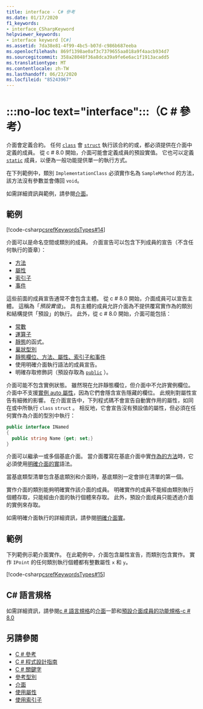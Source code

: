 ```yaml
---
title: interface - C# 參考
ms.date: 01/17/2020
f1_keywords:
- interface_CSharpKeyword
helpviewer_keywords:
- interface keyword [C#]
ms.assetid: 7da38e81-4f99-4bc5-b07d-c986b687eeba
ms.openlocfilehash: 869f1398ae0af3c7379655aa018a9f4aacb934d7
ms.sourcegitcommit: 358a28048f36a8dca39a9fe6e6ac1f1913acadd5
ms.translationtype: MT
ms.contentlocale: zh-TW
ms.lasthandoff: 06/23/2020
ms.locfileid: "85243967"
---
```

# <a name="no-loc-textinterface-c-reference"></a>:::no-loc text="interface":::（C # 參考）

介面會定義合約。 任何 [`class`](class.md) 會 [`struct`](../builtin-types/struct.md) 執行該合約的或，都必須提供在介面中定義的成員。 從 c # 8.0 開始，介面可能會定義成員的預設實值。 它也可以定義 [`static`](static.md) 成員，以便為一般功能提供單一的執行方式。

在下列範例中，類別 `ImplementationClass` 必須實作名為 `SampleMethod` 的方法，該方法沒有參數並會傳回 `void`。

如需詳細資訊與範例，請參閱[介面](../../programming-guide/interfaces/index.md)。

## <a name="example"></a>範例

[!code-csharp[csrefKeywordsTypes#14](~/samples/snippets/csharp/VS_Snippets_VBCSharp/csrefKeywordsTypes/CS/keywordsTypes.cs#14)]

介面可以是命名空間或類別的成員。 介面宣告可以包含下列成員的宣告（不含任何執行的簽章）：

- [方法](../../programming-guide/classes-and-structs/methods.md)
- [屬性](../../programming-guide/classes-and-structs/using-properties.md)
- [索引子](../../programming-guide/indexers/using-indexers.md)
- [事件](event.md)

這些前面的成員宣告通常不會包含主體。 從 c # 8.0 開始，介面成員可以宣告主體。 這稱為「*預設實值*」。 具有主體的成員允許介面為不提供覆寫實作為的類別和結構提供「預設」的執行。 此外，從 c # 8.0 開始，介面可能包括：

- [常數](const.md)
- [運算子](../operators/operator-overloading.md)
- [靜態](../../programming-guide/classes-and-structs/constructors.md#static-constructors)的函式。
- [巢狀型別](../../programming-guide/classes-and-structs/nested-types.md)
- [靜態欄位、方法、屬性、索引子和事件](static.md)
- 使用明確介面執行語法的成員宣告。
- 明確存取修飾詞（預設存取為 [`public`](access-modifiers.md) ）。

介面可能不包含實例狀態。 雖然現在允許靜態欄位，但介面中不允許實例欄位。 介面中不支援[實例 auto 屬性](../../programming-guide/classes-and-structs/auto-implemented-properties.md)，因為它們會隱含宣告隱藏的欄位。 此規則對屬性宣告有細微的影響。 在介面宣告中，下列程式碼不會宣告自動實作用的屬性，如同在或中所執行 `class` `struct` 。 相反地，它會宣告沒有預設值的屬性，但必須在任何實作為介面的型別中執行：

```csharp
public interface INamed
{
  public string Name {get; set;}
}
```

介面可以繼承一或多個基底介面。 當介面覆寫在基底介面中實[作為的方法](override.md)時，它必須使用[明確介面的實](../../programming-guide/interfaces/explicit-interface-implementation.md)語法。

當基底類型清單包含基底類別和介面時，基底類別一定會排在清單的第一個。

實作介面的類別能夠明確實作該介面的成員。 明確實作的成員不能經由類別執行個體存取，只能經由介面的執行個體來存取。 此外，預設介面成員只能透過介面的實例來存取。

如需明確介面執行的詳細資訊，請參閱[明確介面實](../../programming-guide/interfaces/explicit-interface-implementation.md)。

## <a name="example"></a>範例

下列範例示範介面實作。 在此範例中，介面包含屬性宣告，而類別包含實作。 實作 `IPoint` 的任何類別執行個體都有整數屬性 `x` 和 `y`。

[!code-csharp[csrefKeywordsTypes#15](~/samples/snippets/csharp/VS_Snippets_VBCSharp/csrefKeywordsTypes/CS/keywordsTypes.cs#15)]

## <a name="c-language-specification"></a>C# 語言規格

如需詳細資訊，請參閱[c # 語言規格](~/_csharplang/spec/introduction.md)的[介面](~/_csharplang/spec/interfaces.md)一節和[預設介面成員的功能規格-c # 8.0](~/_csharplang/proposals/csharp-8.0/default-interface-methods.md)

## <a name="see-also"></a>另請參閱

- [C # 參考](../index.md)
- [C # 程式設計指南](../../programming-guide/index.md)
- [C # 關鍵字](index.md)
- [參考型別](reference-types.md)
- [介面](../../programming-guide/interfaces/index.md)
- [使用屬性](../../programming-guide/classes-and-structs/using-properties.md)
- [使用索引子](../../programming-guide/indexers/using-indexers.md)
